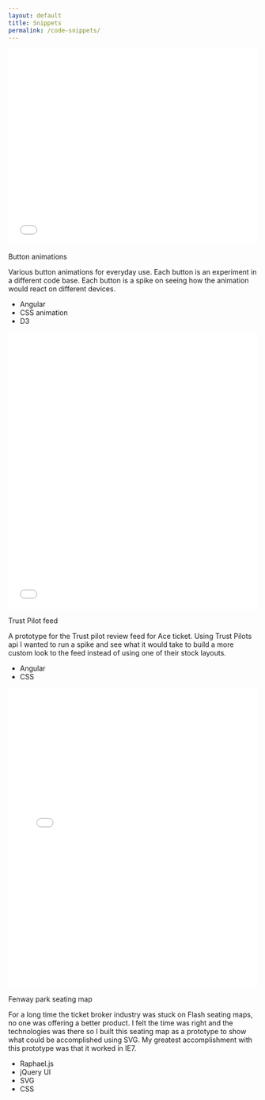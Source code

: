 ```yaml
---
layout: default
title: Snippets
permalink: /code-snippets/
---
```

<div class="basic-container--animate">
  <!-- Button animations -->
  <div class="basic-container">
    <div class="basic-container__top-knot"></div>
    <div class="basic-container__snippet">
      <div class="basic-container__project-hero-image">
        <div class="css-tricker__loader">
          <iframe height='397' scrolling='no' title='Various button animations' src='//codepen.io/knottaverage/embed/KgOzeZ/?height=397&theme-id=light&default-tab=result&embed-version=2' frameborder='no' allowtransparency='true' allowfullscreen='true' style='width: 100%;'>See the Pen <a href='https://codepen.io/knottaverage/pen/KgOzeZ/'>Various button animations</a> by Steve Knott (<a href='http://codepen.io/knottaverage'>@knottaverage</a>) on <a href='http://codepen.io'>CodePen</a>.
          </iframe>
        </div>
      </div>
    </div>
    <div class="basic-container__project-info">
      <p class="process--heading">Button animations</p>
      <p>Various button animations for everyday use. Each button is an experiment in a different code base. Each button is a spike on seeing how the animation would react on different devices.</p>
      <ul class="tag-container">
        <li class="tag">Angular</li>
        <li class="tag">CSS animation</li>
        <li class="tag">D3</li>
      </ul>
    </div>
    <div class="basic-container__bottom-knot"></div>
  </div>
  <!-- Trust pilot -->
  <div class="basic-container">
    <div class="basic-container__top-knot"></div>
    <div class="basic-container__snippet">
      <div class="basic-container__project-hero-image">
        <div class="css-tricker__loader">
          <iframe height='559' scrolling='no' title='Trust Pilot review feed' src='//codepen.io/knottaverage/embed/NRQNoa/?height=559&theme-id=light&default-tab=result&embed-version=2' frameborder='no' allowtransparency='true' allowfullscreen='true' style='width: 100%;'>See the Pen <a href='https://codepen.io/knottaverage/pen/NRQNoa/'>Trust Pilot review feed</a> by Steve Knott (<a href='http://codepen.io/knottaverage'>@knottaverage</a>) on <a href='http://codepen.io'>CodePen</a>.
          </iframe>
        </div>
      </div>
    </div>
    <div class="basic-container__project-info">
      <p class="process--heading">Trust Pilot feed</p>
      <p>A prototype for the Trust pilot review feed for Ace ticket. Using Trust Pilots api I wanted to run a spike and see what it would take to build a more custom look to the feed instead of using one of their stock layouts.</p>
      <ul class="tag-container">
        <li class="tag">Angular</li>
        <li class="tag">CSS</li>
      </ul>
    </div>
    <div class="basic-container__bottom-knot"></div>
  </div>
  <!-- Fenway Park -->
  <div class="basic-container">
    <div class="basic-container__top-knot"></div>
    <div class="basic-container__snippet">
      <div class="basic-container__project-hero-image">
        <div class="css-tricker__loader">
          <iframe height='605' scrolling='no' title='Fenway park map demo' src='//codepen.io/knottaverage/embed/zKgjpw/?height=605&theme-id=light&default-tab=result&embed-version=2' frameborder='no' allowtransparency='true' allowfullscreen='true' style='width: 100%;'>See the Pen <a href='https://codepen.io/knottaverage/pen/zKgjpw/'>Fenway park map demo</a> by Steve Knott (<a href='http://codepen.io/knottaverage'>@knottaverage</a>) on <a href='http://codepen.io'>CodePen</a>.
          </iframe>
        </div>
      </div>
    </div>
    <div class="basic-container__project-info">
      <p class="process--heading">Fenway park seating map</p>
      <p>For a long time the ticket broker industry was stuck on Flash seating maps, no one was offering a better product. I felt the time was right and the technologies was there so I built this seating map as a prototype to show what could be accomplished using SVG. My greatest accomplishment with this prototype was that it worked in IE7.</p>
      <ul class="tag-container">
        <li class="tag">Raphael.js</li>
        <li class="tag">jQuery UI</li>
        <li class="tag">SVG</li>
        <li class="tag">CSS</li>
      </ul>
    </div>
  </div>
</div>
